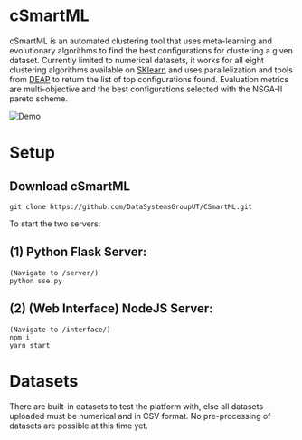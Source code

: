 # cSmartML
cSmartML is an automated clustering tool that uses meta-learning and evolutionary algorithms to find the best configurations for clustering a given dataset. Currently limited to numerical datasets, it works for all eight clustering algorithms available on [SKlearn](https://scikit-learn.org/stable/modules/clustering.html) and uses parallelization and tools from [DEAP](https://deap.readthedocs.io/en/master/index.html) to return the list of top configurations found. Evaluation metrics are multi-objective and the best configurations selected with the NSGA-II pareto scheme.

![Demo](https://github.comrgb-cymk-hsla/csmartml/blob/master/img/cSmartML.png?raw=true)

# Setup

## Download cSmartML
```
git clone https://github.com/DataSystemsGroupUT/CSmartML.git
```

To start the two servers:

## (1) Python Flask Server:
```
(Navigate to /server/)
python sse.py
```

## (2) (Web Interface) NodeJS Server:

```
(Navigate to /interface/)
npm i
yarn start
```

# Datasets

There are built-in datasets to test the platform with, else all datasets uploaded must be numerical and in CSV format. No pre-processing of datasets are possible at this time yet.
